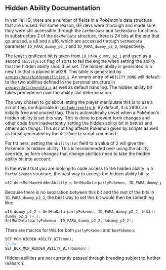## Hidden Ability Documentation

In vanilla HG, there are a number of fields in a Pokémon's data structure that are unused.  For some reason, GF devs were thorough and made sure they were still accessible through the ``GetMonData`` and ``SetMonData`` functions.
In substructure 2 of the ``BoxMonData`` structure, there is 24 bits at the end that go unused, a u8 and a u16, which are accessed through ``SetMonData`` parameter ``ID_PARA_dummy_p2_1`` and ``ID_PARA_dummy_p2_2``, respectively.

The least significant bit is taken from ``ID_PARA_dummy_p2_1`` and used as a second ``abilityslot`` flag of sorts to tell the engine when setting the ability that the hidden ability should be set.
The hidden ability is generated in a new file that is placed in a028.  This table is generated by [``armips/data/hiddenabilities.s``](https://github.com/BluRosie/hg-engine/blob/main/armips/data/hiddenabilities.s).  An empty entry of ``ABILITY_NONE`` will default to the two abilities defined in the personal structure in [``armips/data/mondata.s``](https://github.com/BluRosie/hg-engine/blob/main/armips/data/mondata.s) as well as default handling.
The hidden ability bit takes precedence over the ability slot determination.

The way chosen to go about letting the player manipulate this is to use a script flag, configurable in [``include/config.h``](https://github.com/BluRosie/hg-engine/blob/main/include/config.h).  By default, it is 2600, an initially free and unused flag.  This is automatically unset when a Pokémon's hidden ability is set this way.  This is done to prevent form changes and other code from inadvertently setting the hidden ability bit in battles and other such things.  This script flag affects Pokémon given by scripts as well as those generated by the ``WildBattle`` script command.

For trainers, setting the ``abilityslot`` field to a value of 2 will give the Pokémon its hidden ability.  This is recommended over using the ability override, as form changes that change abilities need to take the hidden ability bit into account.

In the event that you are looking to code access to the hidden ability in a ``PartyPokemon`` structure, the best way to access the hidden ability bit is:

```c
u32 doesMonHaveHiddenAbility = GetMonData(partyPokemon, ID_PARA_dummy_p2_2, NULL) & 1;
```

Because there is no separation between this bit and the rest of the bits in ``ID_PARA_dummy_p2_2``, the best way to set this bit would then be something like:

```c
u16 dummy_p2_2 = GetMonData(partyPokemon, ID_PARA_dummy_p2_2, NULL);
dummy_p2_2 |= 1;
SetMonData(partyPokemon, ID_PARA_dummy_p2_2, &dummy_p2_2);
```

There are macros for this for both ``partyPokemon`` and ``boxPokemon``:
```c
SET_MON_HIDDEN_ABILTY_BIT(mon);
//and
SET_BOX_MON_HIDDEN_ABILTY_BIT(boxmon);
```
Hidden abilities are not currently passed through breeding subject to further research.
